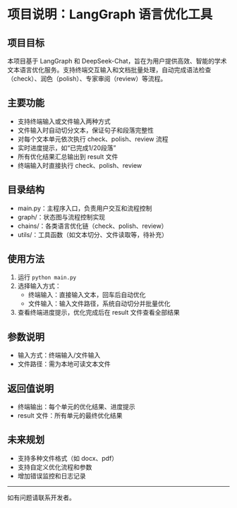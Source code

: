 # 项目说明：LangGraph 语言优化工具

## 项目目标
本项目基于 LangGraph 和 DeepSeek-Chat，旨在为用户提供高效、智能的学术文本语言优化服务。支持终端交互输入和文档批量处理，自动完成语法检查（check）、润色（polish）、专家审阅（review）等流程。

## 主要功能
- 支持终端输入或文件输入两种方式
- 文件输入时自动切分文本，保证句子和段落完整性
- 对每个文本单元依次执行 check、polish、review 流程
- 实时进度提示，如“已完成1/20段落”
- 所有优化结果汇总输出到 result 文件
- 终端输入时直接执行 check、polish、review

## 目录结构
- main.py：主程序入口，负责用户交互和流程控制
- graph/：状态图与流程控制实现
- chains/：各类语言优化链（check、polish、review）
- utils/：工具函数（如文本切分、文件读取等，待补充）

## 使用方法
1. 运行 `python main.py`
2. 选择输入方式：
   - 终端输入：直接输入文本，回车后自动优化
   - 文件输入：输入文件路径，系统自动切分并批量优化
3. 查看终端进度提示，优化完成后在 result 文件查看全部结果

## 参数说明
- 输入方式：终端输入/文件输入
- 文件路径：需为本地可读文本文件

## 返回值说明
- 终端输出：每个单元的优化结果、进度提示
- result 文件：所有单元的最终优化结果

## 未来规划
- 支持多种文件格式（如 docx、pdf）
- 支持自定义优化流程和参数
- 增加错误监控和日志记录

---

如有问题请联系开发者。 